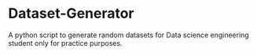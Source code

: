 # Dataset-Generator
A python script to generate random datasets for Data science engineering student only for practice purposes.
